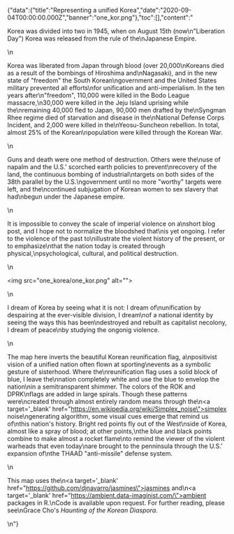 {"data":{"title":"Representing a unified Korea","date":"2020-09-04T00:00:00.000Z","banner":"one_kor.png"},"toc":[],"content":"<p>Korea was divided into two in 1945, when on August 15th (now\n&quot;Liberation Day&quot;) Korea was released from the rule of the\nJapanese Empire.</p>\n<p>Korea was liberated from Japan through blood (over 20,000\nKoreans died as a result of the bombings of Hiroshima and\nNagasaki), and in the new state of &quot;freedom&quot; the South Korean\ngovernment and the United States military prevented all efforts\nfor unification and anti-imperialism. In the ten years after\n&quot;freedom&quot;, 110,000 were killed in the Bodo League massacre,\n30,000 were killed in the Jeju Island uprising while the\nremaining 40,000 fled to Japan, 90,000 men drafted by the\nSyngman Rhee regime died of starvation and disease in the\nNational Defense Corps Incident, and 2,000 were killed in the\nYeosu-Suncheon rebellion. In total, almost 25% of the Korean\npopulation were killed through the Korean War.</p>\n<p>Guns and death were one method of destruction. Others were the\nuse of napalm and the U.S.&#39; scorched earth policies to prevent\nrecovery of the land, the continuous bombing of industrial\ntargets on both sides of the 38th parallel by the U.S.\ngovernment until no more &quot;worthy&quot; targets were left, and the\ncontinued subjugation of Korean women to sex slavery that had\nbegun under the Japanese empire.</p>\n<p>It is impossible to convey the scale of imperial violence on a\nshort blog post, and I hope not to normalize the bloodshed that\nis yet ongoing. I refer to the violence of the past to\nillustrate the violent history of the present, or to emphasize\nthat the nation today is created through physical,\npsychological, cultural, and political destruction.</p>\n<p><img src=\"one_korea/one_kor.png\" alt=\"\"></p>\n<p>I dream of Korea by seeing what it is not: I dream of\nunification by despairing at the ever-visible division, I dream\nof a national identity by seeing the ways this has been\ndestroyed and rebuilt as capitalist necolony, I dream of peace\nby studying the ongonig violence.</p>\n<p>The map here inverts the beautiful Korean reunification flag, a\npositivist vision of a unified nation often flown at sporting\nevents as a symbolic gesture of sisterhood. Where the\nreunification flag uses a solid block of blue, I leave the\nnation completely white and use the blue to envelop the nation\nin a semitransparent shimmer. The colors of the ROK and DPRK\nflags are added in large spirals. Though these patterns were\ncreated through almost entirely random means through the\n<a target='_blank'  href=\"https://en.wikipedia.org/wiki/Simplex_noise\">simplex</a> noise\ngenerating algorithm, some visual cues emerge that remind us of\nthis nation&#39;s history. Bright red points fly out of the West\nside of Korea, almost like a spray of blood; at other points,\nthe blue and black points combine to make almost a rocket flame\nto remind the viewer of the violent warheads that even today\nare brought to the penninsula through the U.S.&#39; expansion of\nthe THAAD &quot;anti-missile&quot; defense system.</p>\n<p>This map uses the\n<a target='_blank'  href=\"https://github.com/djnavarro/jasmines\">jasmines</a> and\n<a target='_blank'  href=\"https://ambient.data-imaginist.com/\">ambient</a> packages in R.\nCode is available upon request. For further reading, please see\nGrace Cho&#39;s <em>Haunting of the Korean Diaspora</em>.</p>\n"}